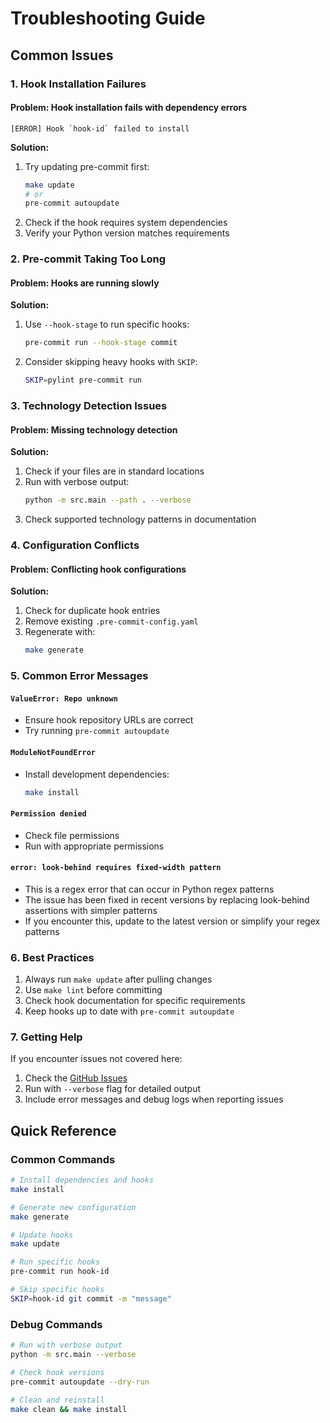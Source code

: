 # Troubleshooting Guide

## Common Issues

### 1. Hook Installation Failures

#### Problem: Hook installation fails with dependency errors
```
[ERROR] Hook `hook-id` failed to install
```

**Solution:**
1. Try updating pre-commit first:
   ```bash
   make update
   # or
   pre-commit autoupdate
   ```
2. Check if the hook requires system dependencies
3. Verify your Python version matches requirements

### 2. Pre-commit Taking Too Long

#### Problem: Hooks are running slowly
**Solution:**
1. Use `--hook-stage` to run specific hooks:
   ```bash
   pre-commit run --hook-stage commit
   ```
2. Consider skipping heavy hooks with `SKIP`:
   ```bash
   SKIP=pylint pre-commit run
   ```

### 3. Technology Detection Issues

#### Problem: Missing technology detection
**Solution:**
1. Check if your files are in standard locations
2. Run with verbose output:
   ```bash
   python -m src.main --path . --verbose
   ```
3. Check supported technology patterns in documentation

### 4. Configuration Conflicts

#### Problem: Conflicting hook configurations
**Solution:**
1. Check for duplicate hook entries
2. Remove existing `.pre-commit-config.yaml`
3. Regenerate with:
   ```bash
   make generate
   ```

### 5. Common Error Messages

#### `ValueError: Repo unknown`
- Ensure hook repository URLs are correct
- Try running `pre-commit autoupdate`

#### `ModuleNotFoundError`
- Install development dependencies:
  ```bash
  make install
  ```

#### `Permission denied`
- Check file permissions
- Run with appropriate permissions

#### `error: look-behind requires fixed-width pattern`
- This is a regex error that can occur in Python regex patterns
- The issue has been fixed in recent versions by replacing look-behind assertions with simpler patterns
- If you encounter this, update to the latest version or simplify your regex patterns

### 6. Best Practices

1. Always run `make update` after pulling changes
2. Use `make lint` before committing
3. Check hook documentation for specific requirements
4. Keep hooks up to date with `pre-commit autoupdate`

### 7. Getting Help

If you encounter issues not covered here:
1. Check the [GitHub Issues](https://github.com/yourusername/pre-commit-starter/issues)
2. Run with `--verbose` flag for detailed output
3. Include error messages and debug logs when reporting issues

## Quick Reference

### Common Commands
```bash
# Install dependencies and hooks
make install

# Generate new configuration
make generate

# Update hooks
make update

# Run specific hooks
pre-commit run hook-id

# Skip specific hooks
SKIP=hook-id git commit -m "message"
```

### Debug Commands
```bash
# Run with verbose output
python -m src.main --verbose

# Check hook versions
pre-commit autoupdate --dry-run

# Clean and reinstall
make clean && make install
```
